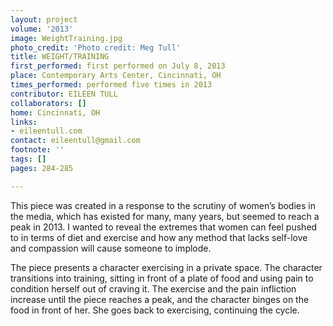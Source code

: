 ```yaml
---
layout: project
volume: '2013'
image: WeightTraining.jpg
photo_credit: 'Photo credit: Meg Tull'
title: WEIGHT/TRAINING
first_performed: first performed on July 8, 2013
place: Contemporary Arts Center, Cincinnati, OH
times_performed: performed five times in 2013
contributor: EILEEN TULL
collaborators: []
home: Cincinnati, OH
links:
- eileentull.com
contact: eileentull@gmail.com
footnote: ''
tags: []
pages: 284-285

---
```


This piece was created in a response to the scrutiny of women’s bodies in the media, which has existed for many, many years, but seemed to reach a peak in 2013. I wanted to reveal the extremes that women can feel pushed to in terms of diet and exercise and how any method that lacks self-love and compassion will cause someone to implode.

The piece presents a character exercising in a private space. The character transitions into training, sitting in front of a plate of food and using pain to condition herself out of craving it. The exercise and the pain infliction increase until the piece reaches a peak, and the character binges on the food in front of her. She goes back to exercising, continuing the cycle.
